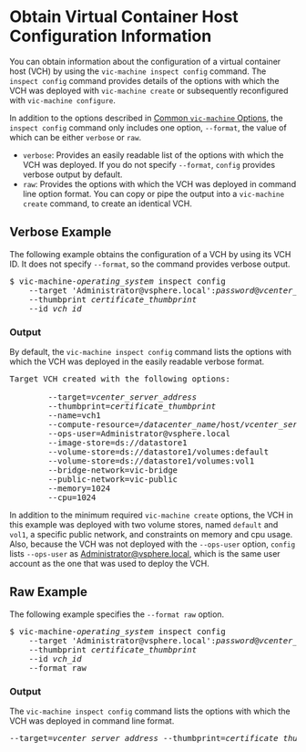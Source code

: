 # Obtain Virtual Container Host Configuration Information #

You can obtain information about the configuration of a virtual container host (VCH) by using the `vic-machine inspect config` command. The `inspect config` command provides details of the options with which the VCH was deployed with `vic-machine create` or subsequently reconfigured with  `vic-machine configure`. 

In addition to the options described in [Common `vic-machine` Options](common_vic_options.md), the `inspect config` command only includes one option, `--format`, the value of which can be either `verbose` or `raw`. 

- `verbose`: Provides an easily readable list of the options with which the VCH was deployed. If you do not specify `--format`, `config` provides verbose output by default. 
- `raw`: Provides the options with which the VCH was deployed in command line option format. You can copy or pipe the output into a `vic-machine create` command, to create an identical VCH.


## Verbose Example ##

The following example obtains the configuration of a VCH by using its VCH ID. It does not specify `--format`, so the command provides verbose output.

<pre>$ vic-machine-<i>operating_system</i> inspect config
    --target 'Administrator@vsphere.local':<i>password</i>@<i>vcenter_server_address</i>
    --thumbprint <i>certificate_thumbprint</i>
    --id <i>vch_id</i>
</pre>


### Output ###

By default, the `vic-machine inspect config` command lists the options with which the VCH was deployed in the easily readable verbose format. 

<pre>Target VCH created with the following options:

        --target=<i>vcenter_server_address</i>
        --thumbprint=<i>certificate_thumbprint</i>
        --name=vch1
        --compute-resource=/<i>datacenter_name</i>/host/<i>vcenter_server_address</i>/Resources
        --ops-user=Administrator@vsphere.local
        --image-store=ds://datastore1
        --volume-store=ds://datastore1/volumes:default
        --volume-store=ds://datastore1/volumes:vol1
        --bridge-network=vic-bridge
        --public-network=vic-public
        --memory=1024
        --cpu=1024</pre>

In addition to the minimum required `vic-machine create` options, the VCH in this example was deployed with two volume stores, named `default` and `vol1`, a specific public network, and constraints on memory and cpu usage. Also, because the VCH was not deployed with the `--ops-user` option, `config` lists `--ops-user` as Administrator@vsphere.local, which is the same user account as the one that was used to deploy the VCH.

## Raw Example ##

The following example specifies the `--format raw` option.

<pre>$ vic-machine-<i>operating_system</i> inspect config
    --target 'Administrator@vsphere.local':<i>password</i>@<i>vcenter_server_address</i>
    --thumbprint <i>certificate_thumbprint</i>
    --id <i>vch_id</i> 
    --format raw
</pre>


### Output ###

The `vic-machine inspect config` command lists the options with which the VCH was deployed in command line format. 

<pre>--target=<i>vcenter_server_address</i> --thumbprint=<i>certificate_thumbprint</i> --name=vch1 --compute-resource=/<i>datacenter_name</i>/host/<i>vcenter_server_address</i>/Resources --ops-user=Administrator@vsphere.local --image-store=ds://datastore1 --volume-store=ds://datastore1%5Cvolumes%5Ctlsverify:default --volume-store=ds://datastore1%5Cvolumes%5Cconfigtest:vol1 --bridge-network=vic-bridge --public-network=vic-public --memory=1024 --cpu=1024</pre>
